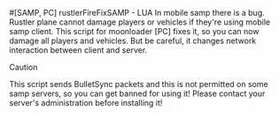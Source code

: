 #[SAMP, PC] rustlerFireFixSAMP - LUA
In mobile samp there is a bug. Rustler plane cannot damage players or vehicles if they're using mobile samp client. This script for moonloader [PC] fixes it, so you can now damage all players and vehicles. But be careful, it changes network interaction between client and server. 

> [!CAUTION]
> This script sends BulletSync packets and this is not permitted on some samp servers, so you can get banned for using it! Please contact your server's administration before installing it!
